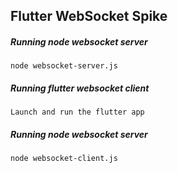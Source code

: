 
Flutter WebSocket Spike
-----------

##### Running node websocket server
```node
node websocket-server.js
```

##### Running flutter websocket client

``` 
Launch and run the flutter app
```

##### Running node websocket server
```node
node websocket-client.js
```